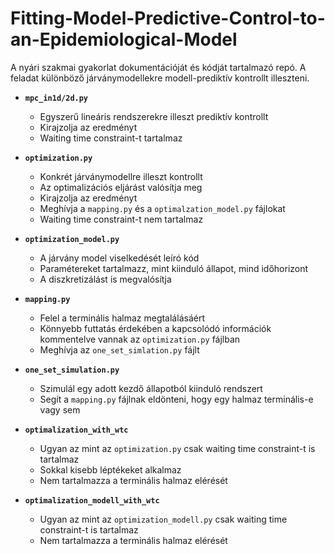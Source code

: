 # Fitting-Model-Predictive-Control-to-an-Epidemiological-Model
A nyári szakmai gyakorlat dokumentációját és kódját tartalmazó repó. A feladat különböző járványmodellekre modell-prediktív kontrollt illeszteni.
- **`mpc_in1d/2d.py`**
  - Egyszerű lineáris rendszerekre illeszt prediktív kontrollt
  - Kirajzolja az eredményt
  - Waiting time constraint-t tartalmaz

- **`optimization.py`**
  - Konkrét járványmodellre illeszt kontrollt
  - Az optimalizációs eljárást valósítja meg
  - Kirajzolja az eredményt
  - Meghívja a `mapping.py` és a `optimalzation_model.py` fájlokat
  - Waiting time constraint-t nem tartalmaz
    
- **`optimization_model.py`**
  - A járvány model viselkedését leíró kód
  - Paramétereket tartalmazz, mint kiinduló állapot, mind időhorizont
  - A diszkretizálást is megvalósítja


- **`mapping.py`**
  - Felel a terminális halmaz megtalálásáért
  - Könnyebb futtatás érdekében a kapcsolódó információk kommentelve vannak az `optimization.py` fájlban
  - Meghívja az `one_set_simlation.py` fájlt

- **`one_set_simulation.py`**
  - Szimulál egy adott kezdő állapotból kiinduló rendszert
  - Segít a `mapping.py` fájlnak eldönteni, hogy egy halmaz terminális-e vagy sem
  
- **`optimalization_with_wtc`**
  - Ugyan az mint az `optimization.py` csak waiting time constraint-t is tartalmaz
  - Sokkal kisebb léptékeket alkalmaz
  - Nem tartalmazza a terminális halmaz elérését
    
- **`optimalization_modell_with_wtc`**
  - Ugyan az mint az `optimization_modell.py` csak waiting time constraint-t is tartalmaz
  - Nem tartalmazza a terminális halmaz elérését

